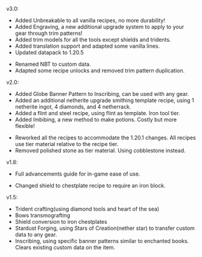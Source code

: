 v3.0:
+ Added Unbreakable to all vanilla recipes, no more durability!
+ Added Engraving, a new additional upgrade system to apply to your gear through trim patterns!
+ Added trim models for all the tools except shields and tridents.
+ Added translation support and adapted some vanilla lines.
+ Updated datapack to 1.20.5

- Renamed NBT to custom data.
- Adapted some recipe unlocks and removed trim pattern duplication.

v2.0:
+ Added Globe Banner Pattern to Inscribing, can be used with any gear.
+ Added an additional netherite upgrade smithing template recipe, using 1 netherite ingot, 4 diamonds, and 4 netherrack.
+ Added a flint and steel recipe, using flint as template. Iron tool tier.
+ Added Imbibing, a new method to make potions. Costly but more flexible!

- Reworked all the recipes to accommodate the 1.20.1 changes. All recipes use tier material relative to the recipe tier.
- Removed polished stone as tier material. Using cobblestone instead.

v1.8:
+ Full advancements guide for in-game ease of use.

- Changed shield to chestplate recipe to require an iron block.

v1.5:
+ Trident crafting(using diamond tools and heart of the sea)
+ Bows transmografting
+ Shield conversion to iron chestplates
+ Stardust Forging, using Stars of Creation(nether star) to transfer custom data to any gear.
+ Inscribing, using specific banner patterns similar to enchanted books. Clears existing custom data on the item.
